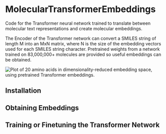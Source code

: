 # MolecularTransformerEmbeddings
Code for the Transformer neural network trained to translate between molecular text representations and create molecular embeddings.

The Encoder of the Transformer network can convert a SMILES string of length M into an MxN matrix, where N is the size of the embedding vectors used for each SMILES string character. Pretrained weights from a network trained on 83,000,000+ molecules are provided so useful embeddings can be obtained.

![Plot of 20 amino acids in dimensionality-reduced embedding space, using pretrained Transformer embeddings.](https://github.com/mpcrlab/MolecularTransformerEmbeddings/releases/download/images/aa_emb.png)

## Installation

## Obtaining Embeddings

## Training or Finetuning the Transformer Network
